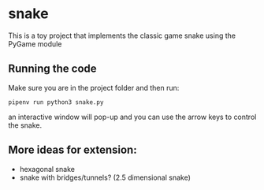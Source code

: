 # snake

This is a toy project that implements the classic game snake using the PyGame module

## Running the code
Make sure you are in the project folder and then run:
```
pipenv run python3 snake.py
```
an interactive window will pop-up and you can use the arrow keys to control the snake. 

## More ideas for extension:
* hexagonal snake
* snake with bridges/tunnels? (2.5 dimensional snake)
